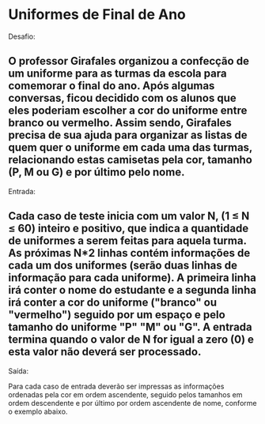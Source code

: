 # Uniformes de Final de Ano

Desafio:


 O professor Girafales organizou a confecção de um uniforme para as
turmas da escola para comemorar o final do ano. Após algumas conversas,
ficou decidido com os alunos que eles poderiam escolher a cor do uniforme
entre branco ou vermelho. Assim sendo, Girafales precisa de sua ajuda para
organizar as listas de quem quer o uniforme em cada uma das turmas, relacionando
estas camisetas pela cor, tamanho (P, M ou G) e por último pelo nome.
---

Entrada:


 Cada caso de teste inicia com um valor N, (1 ≤ N ≤ 60) inteiro e positivo, que
indica a quantidade de uniformes a serem feitas para aquela turma. As próximas N*2
linhas contém informações de cada um dos uniformes (serão duas linhas de informação
para cada uniforme). A primeira linha irá conter o nome do estudante e a segunda linha
irá conter a cor do uniforme ("branco" ou "vermelho") seguido por um espaço e pelo tamanho
do uniforme "P" "M" ou "G". A entrada termina quando o valor de N for igual a zero (0) e
esta valor não deverá ser processado.
---

Saída:


 Para cada caso de entrada deverão ser impressas as informações ordenadas pela
cor em ordem ascendente, seguido pelos tamanhos em ordem descendente e por último
por ordem ascendente de nome, conforme o exemplo abaixo.
